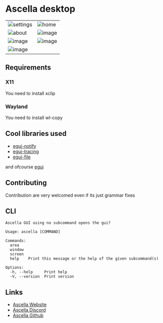 # Ascella desktop

|                       |               |
| :-------------------- | :------------ |
| ![settings][settings] | ![home][home] |
| ![about][about]       | ![image](https://github.com/ascellahost/gui/assets/72335827/33dd2393-4df8-47f7-b92e-0afed6b2cc57) |
| ![image](https://github.com/ascellahost/gui/assets/72335827/7a3b87fd-d918-4f93-af82-deee35593d1c) | ![image](https://github.com/ascellahost/gui/assets/72335827/d4e2c81e-a7e3-40db-a254-29e47fb65fe7) |
| ![image](https://github.com/ascellahost/gui/assets/72335827/2b5c93de-3b69-4984-b871-d6ae4d154e4a) |

[settings]: https://user-images.githubusercontent.com/72335827/234695281-c09ce67e-eed3-48b6-8089-0120d57dde2f.png
[home]: https://user-images.githubusercontent.com/72335827/234695319-de351b0b-bdde-4461-8434-6c8effb7679d.png
[about]: https://user-images.githubusercontent.com/72335827/234695358-a488d48a-ea89-45b8-8034-dd6476c43a2b.png

## Requirements

### X11

You need to install xclip

### Wayland

You need to install wl-copy

## Cool libraries used

- [egui-notify](https://github.com/ItsEthra/egui-notify)
- [egui-tracing](https://github.com/grievouz/egui_tracing)
- [egui-file](https://lib.rs/crates/egui_file)

and ofcourse [egui](https://github.com/emilk/egui/)

## Contributing

Contribution are very welcomed even if its just grammar fixes

## CLI

```
Ascella GUI using no subcommand opens the gui?

Usage: ascella [COMMAND]

Commands:
  area
  window
  screen
  help    Print this message or the help of the given subcommand(s)

Options:
  -h, --help     Print help
  -V, --version  Print version
```

## Links

- [Ascella Website](https://ascella.host/)
- [Ascella Discord](https://discord.gg/BDxd9AuHpr)
- [Ascella Github](https://github.com/ascellahost/ascellav3)
